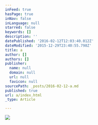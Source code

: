 ```yaml
---
inFeed: true
hasPage: true
inNav: false
inLanguage: null
starred: false
keywords: []
description: ''
datePublished: '2016-02-12T12:03:40.012Z'
dateModified: '2015-12-29T23:40:55.798Z'
title: a
author: []
authors: []
publisher:
  name: null
  domain: null
  url: null
  favicon: null
sourcePath: _posts/2016-02-12-a.md
published: true
url: a/index.html
_type: Article

---
```

![](https://the-grid-user-content.s3-us-west-2.amazonaws.com/59993930-c374-4ac5-be5a-53ac290177cd.jpg)